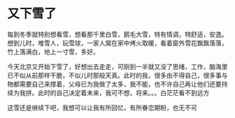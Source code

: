 # 又下雪了
每到冬季就特别想看雪，想看那千里白雪，鹅毛大雪，特有情调，特舒适，安逸。想到儿时，堆雪人，玩雪球，一家人窝在家中烤火取暖，看着窗外雪花飘飘落落，竹上落满白，地上一寸雪，多好。

今天北京又开始下雪了，好想出去走走，可刚到一半就又没了思绪，工作，脑海里已不似从前那样干脆，不似儿时那般天真。此时的我，很多由不得自己，很多事与物都需要自己来撑着，父母已为我做了太多，我不能，也不许自己再让他们还要持续为我拼。此时的自己决定着未来，我可不想，将来。。。白茫茫看不到远方

这雪还是继续下吧，我想可以让我有所回忆，有所眷恋期盼，也无不可
